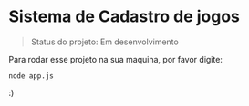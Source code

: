 <h1>Sistema de Cadastro de jogos</h1>

> Status do projeto: Em desenvolvimento

Para rodar esse projeto na sua maquina, por favor digite:

```
node app.js
```
:)